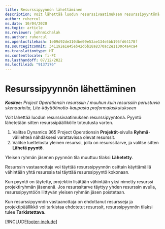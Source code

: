 ```yaml
---
title: Resurssipyynnön lähettäminen
description: Voit lähettää luodun resurssivaatimuksen resurssipyyntönä. Pyyntö lähetetään sitten resurssipäällikölle toteutusta varten.
author: ruhercul
ms.date: 10/04/2020
ms.topic: article
ms.reviewer: johnmichalak
ms.author: ruhercul
ms.openlocfilehash: 1e09d92de310dbe09e53ae134e5bb195fd64178f
ms.sourcegitcommit: 341192e1e45eb42d6b18a8370ac2e1100c4a4ca4
ms.translationtype: HT
ms.contentlocale: fi-FI
ms.lasthandoff: 07/12/2022
ms.locfileid: "9137176"
---
```

# <a name="submit-a-resource-request"></a>Resurssipyynnön lähettäminen

_**Koskee:** Project Operationsin resurssiin / muuhun kuin resurssiin perustuvia skenaarioita, Lite-käyttöönotto-kaupasta proformalaskutukseen_

Voit lähettää luodun resurssivaatimuksen resurssipyyntönä. Pyyntö lähetetään sitten resurssipäällikölle toteutusta varten.

1. Valitse Dynamics 365 Project Operationsin **Projektit**-sivulla **Ryhmä**-välilehteä nähdäksesi varattavissa olevat resurssit. 
2. Valitse luettelosta yleinen resurssi, jolla on resurssitarve, ja valitse sitten **Lähetä pyyntö**.

Yleisen ryhmän jäsenen pyynnön tila muuttuu tilaksi **Lähetetty**.

Resurssin vastaanottaja voi täyttää resurssipyynnön osittain käyttämällä vähintään yhtä resurssia tai täyttää resurssipyyntö kokonaan.

Kun pyyntö on täytetty, projektiin lisätään vähintään yksi nimetty resurssi projektiryhmän jäsenenä. Jos resurssitarve täyttyy yhden resurssin avulla, resurssipyyntöön liittyvän yleisen ryhmän jäsen poistetaan. 

Kun resurssipyynnön vastaanottaja on ehdottanut resursseja ja projektipäällikkö voi tarkistaa ehdotetut resurssit, resurssipyynnön tilaksi tulee **Tarkistettava**.


[!INCLUDE[footer-include](../includes/footer-banner.md)]
